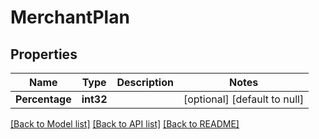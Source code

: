 # MerchantPlan

## Properties
Name | Type | Description | Notes
------------ | ------------- | ------------- | -------------
**Percentage** | **int32** |  | [optional] [default to null]

[[Back to Model list]](../README.md#documentation-for-models) [[Back to API list]](../README.md#documentation-for-api-endpoints) [[Back to README]](../README.md)

